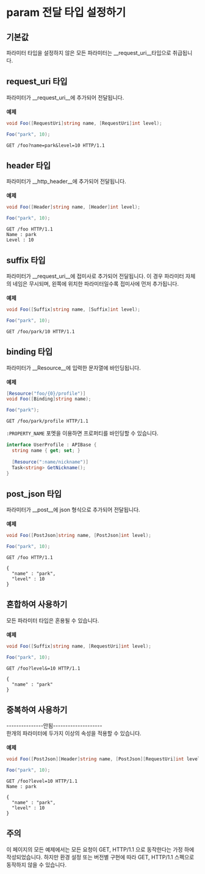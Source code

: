 param 전달 타입 설정하기
====

기본값
----
파라미터 타입을 설정하지 않은 모든 파라미터는 __request_uri__타입으로 취급됩니다.

request_uri 타입
----
파라미터가 __request_uri__에 추가되어 전달됩니다.
<br><br>
__예제__
```c#
void Foo([RequestUri]string name, [RequestUri]int level);
```
```c#
Foo("park", 10);
```
```
GET /foo?name=park&level=10 HTTP/1.1
```

header 타입
----
파라미터가 __http_header__에 추가되어 전달됩니다.
<br><br>
__예제__
```c#
void Foo([Header]string name, [Header]int level);
```
```c#
Foo("park", 10);
```
```
GET /foo HTTP/1.1
Name : park
Level : 10
```

suffix 타입
----
파라미터가 __request_uri__에 접미사로 추가되어 전달됩니다. 이 경우 파라미터 자체의 네임은 무시되며, 왼쪽에 위치한 파라미터일수록 접미사에 먼저 추가됩니다.
<br><br>
__예제__
```c#
void Foo([Suffix]string name, [Suffix]int level);
```
```c#
Foo("park", 10);
```
```
GET /foo/park/10 HTTP/1.1
```

binding 타입
----
파라미터가 __Resource__에 입력한 문자열에 바인딩됩니다.
<br><br>
__예제__
```c#
[Resource("foo/{0}/profile")]
void Foo([Binding]string name);
```
```c#
Foo("park");
```
```
GET /foo/park/profile HTTP/1.1
```
`:PROPERTY_NAME` 포멧을 이용하면 프로퍼티를 바인딩할 수 있습니다.
```cs
interface UserProfile : APIBase {
  string name { get; set; }
  
  [Resource(":name/nickname")]
  Task<string> GetNickname();
}
```

post_json 타입
----
파라미터가 __post__에 json 형식으로 추가되어 전달됩니다.
<br><br>
__예제__
```c#
void Foo([PostJson]string name, [PostJson]int level);
```
```c#
Foo("park", 10);
```
```
GET /foo HTTP/1.1

{
  "name" : "park",
  "level" : 10
}
```

혼합하여 사용하기
----
모든 파라미터 타입은 혼용될 수 있습니다.
<br><br>
__예제__
```c#
void Foo([Suffix]string name, [RequestUri]int level);
```
```c#
Foo("park", 10);
```
```
GET /foo?level&=10 HTTP/1.1

{
  "name" : "park"
}
```

중복하여 사용하기
----
---------------안됨--------------------<br>
한개의 파라미터에 두가지 이상의 속성을 적용할 수 있습니다.
<br><br>
__예제__
```c#
void Foo([PostJson][Header]string name, [PostJson][RequestUri]int level);
```
```c#
Foo("park", 10);
```
```
GET /foo?level=10 HTTP/1.1
Name : park

{
  "name" : "park",
  "level" : 10
}
```

주의
----
이 페이지의 모든 예제에서는 모든 요청이 GET, HTTP/1.1 으로 동작한다는 가정 하에 작성되었습니다. 하지만 환경 설정 또는 버전별 구현에 따라 GET, HTTP/1.1 스펙으로 동작하지 않을 수 있습니다.
